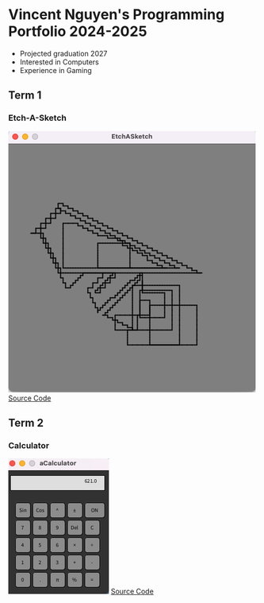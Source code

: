 # Vincent Nguyen's Programming Portfolio 2024-2025

* Projected graduation 2027
* Interested in Computers
* Experience in Gaming

## Term 1
### Etch-A-Sketch
![Running app](https://github.com/Chicken3847/programming1/blob/main/images/Sketch.png)
[Source Code]()

## Term 2
### Calculator
![Running App](https://github.com/Chicken3847/programming1/blob/main/images/Calc.png)
[Source Code](https://github.com/Chicken3847/programming1/tree/main/src/Calculatorkj)
